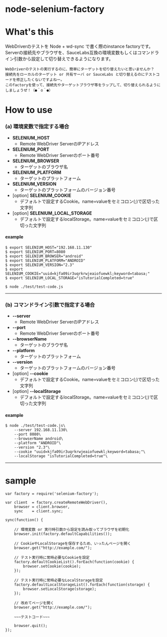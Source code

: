 node-selenium-factory
=====================

# What's this

WebDriverのテストを Node + wd-sync で書く際のinstance factoryです。
Serverの接続先やブラウザを、SauceLabs互換の環境変数もしくはコマンドライン引数から設定して切り替えできるようになります。

    WebDriverのテストの実行するのに、簡単にターゲットを切り替えたいと思いませんか？
    接続先をローカルのターゲット or 共有サーバ or SauceLabs と切り替えるのにテストコードを修正したくないですよねー。
    このfactoryを使って、接続先やターゲットブラウザ等をラップして、切り替えられるようにしましょうぜ！（●＾o＾●）

# How to use

### (a) 環境変数で指定する場合

* **SELENIUM_HOST**
    * Remote WebDriver ServerのIPアドレス
* **SELENIUM_PORT**
    * Remote WebDriver Serverのポート番号
* **SELENIUM_BROWSER**
    * ターゲットのブラウザ名
* **SELENIUM_PLATFORM**
    * ターゲットのプラットフォーム
* **SELENIUM_VERSION**
    * ターゲットのプラットフォームのバージョン番号
* [option] **SELENIUM_COOKIE**
    * デフォルトで設定するCookie。name=valueをセミコロン(;)で区切った文字列
* [option] **SELENIUM_LOCAL_STORAGE**
    * デフォルトで設定するlocalStorage。name=valueをセミコロン(;)で区切った文字列

#### example

```
$ export SELENIUM_HOST="192.168.11.130"
$ export SELENIUM_PORT=8080
$ export SELENIUM_BROWSER="android"
$ export SELENIUM_PLATFORM="ANDROID"
$ export SELENIUM_VERSION="2.3"
$ export SELENIUM_COOKIE="uuid=kjfa09ir3uqrkrwjeaiofuewkl;keyword=tabasa;"
$ export SELENIUM_LOCAL_STORAGE="isTutorialCompleted=true"

$ node ./test/test-code.js
```

----


### (b) コマンドライン引数で指定する場合

* **--server**
  * Remote WebDriver ServerのIPアドレス
* **--port**
  * Remote WebDriver Serverのポート番号
* **--browserName**
  * ターゲットのブラウザ名
* **--platform**
  * ターゲットのプラットフォーム
* **--version**
  * ターゲットのプラットフォームのバージョン番号
* [option] **--cookie**
  * デフォルトで設定するCookie。name=valueをセミコロン(;)で区切った文字列
* [option] **--localStorage**
  * デフォルトで設定するlocalStorage。name=valueをセミコロン(;)で区切った文字列

#### example

```
$ node ./test/test-code.js\
    --server 192.168.11.130\
    --port 8080\
    --browserName android\
    --platform "ANDROID"\
    --version "2.3"\
    --cookie "uuid=kjfa09ir3uqrkrwjeaiofuewkl;keyword=tabasa;"\
    --localStorage "isTutorialCompleted=true"\
```
----

# sample

```
var factory = require('selenium-factory');

var client  = factory.createRemoteWebDriver(),
    browser = client.browser,
    sync    = client.sync;

sync(function() {

	// 環境変数 or 実行時引数から設定を読み取ってブラウザを初期化
    browser.init(factory.defaultCapabilities());

	// CookieやLocalStorageを保存するため、いったんページを開く
    browser.get("http://example.com/");

	// テスト実行時に常時必要なCookieを設定
    factory.defaultCookieList().forEach(function(cookie) {
        browser.setCookie(cookie);
    });

	// テスト実行時に常時必要なLocalStorageを設定
    factory.defaultLocalStorageList().forEach(function(storage) {
        browser.setLocalStorage(storage);
    });

	// 改めてページを開く
    browser.get("http://example.com/");

	~~~テストコード~~~

    browser.quit();
});

```

